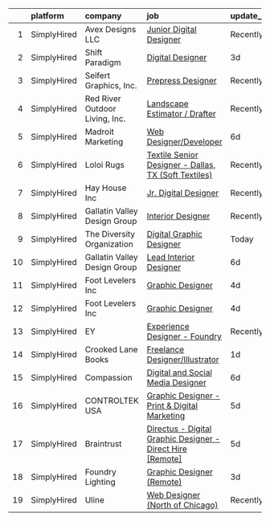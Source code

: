 

|    | platform    | company                        | job                                                                                                                                                                     | update_time   | location           |
|---:|:------------|:-------------------------------|:------------------------------------------------------------------------------------------------------------------------------------------------------------------------|:--------------|:-------------------|
|  1 | SimplyHired | Avex Designs LLC               | [Junior Digital Designer](https://www.simplyhired.com/job/-74LSMpVWwq90Q0qk7gYmaLHecG-Fj01940sPSsfvVIRck3_Oo97mg?q=digital+designer)                                    | Recently      | Remote             |
|  2 | SimplyHired | Shift Paradigm                 | [Digital Designer](https://www.simplyhired.com/job/OVxI_ILV9ifD97A2FuIpSQ4FWOMwn0EdloC3nNDInbWitvpfIYF1VQ?q=digital+designer)                                           | 3d            | Remote             |
|  3 | SimplyHired | Seifert Graphics, Inc.         | [Prepress Designer](https://www.simplyhired.com/job/oz4_LyPBW8IfpH-F_Avlgkf2WyKuRXhjpYdrTp_3AHGqq80ZKRaiHg?q=digital+designer)                                          | Recently      | Oriskany, NY       |
|  4 | SimplyHired | Red River Outdoor Living, Inc. | [Landscape Estimator / Drafter](https://www.simplyhired.com/job/3FZw0I5Vdng0MfFrDbPuDx0Wby4ciLDRv9D1qafryf1OcAxpYxsqfQ?q=digital+designer)                              | Recently      | Paris, TX          |
|  5 | SimplyHired | Madroit Marketing              | [Web Designer/Developer](https://www.simplyhired.com/job/2ECCZKv_yRidqYSoG3u4dtl6EIssDNlefGaCRzsDoIHb3JnxZOP6Lw?q=digital+designer)                                     | 6d            | Remote             |
|  6 | SimplyHired | Loloi Rugs                     | [Textile Senior Designer - Dallas, TX (Soft Textiles)](https://www.simplyhired.com/job/nx27XuJuawNUKklr2BH9bkRMWy83nmOgqDL9KzV7Zq9Zh_AJEGk41w?q=digital+designer)       | Recently      | Dallas, TX         |
|  7 | SimplyHired | Hay House Inc                  | [Jr. Digital Designer](https://www.simplyhired.com/job/NycFTZrZXmAV-Go4cpr3XNe-mqY-gBsAEYASF5aE6d8EBwueqaMyDg?q=digital+designer)                                       | Recently      | Remote             |
|  8 | SimplyHired | Gallatin Valley Design Group   | [Interior Designer](https://www.simplyhired.com/job/uIOq3d_K09Ho8Sh-CnEBANIMw2f9BqlFXfYhGVfn0uRHMDU1tFzLKw?q=digital+designer)                                          | Recently      | Bozeman, MT        |
|  9 | SimplyHired | The Diversity Organization     | [Digital Graphic Designer](https://www.simplyhired.com/job/xdgMJwHvL7PoKnAcH73fGyO5u-gYvHiVTvLKN8-AYU-KPjW6Y8lXBg?q=digital+designer)                                   | Today         | Remote             |
| 10 | SimplyHired | Gallatin Valley Design Group   | [Lead Interior Designer](https://www.simplyhired.com/job/yp9_h_vLCi24Y_HPkl0YqbOo7IgXC2N4Rl3LzlWdOoJRzQkkYaI3dg?q=digital+designer)                                     | 6d            | Bozeman, MT        |
| 11 | SimplyHired | Foot Levelers Inc              | [Graphic Designer](https://www.simplyhired.com/job/GfNMJFtuSa2HZXRSiNdQt69I1STrp4MqZGBmHLrH3qhITZ3RYWLKCw?q=digital+designer)                                           | 4d            | Remote +1 location |
| 12 | SimplyHired | Foot Levelers Inc              | [Graphic Designer](https://www.simplyhired.com/job/GfNMJFtuSa2HZXRSiNdQt69I1STrp4MqZGBmHLrH3qhITZ3RYWLKCw?q=digital+designer)                                           | 4d            | Remote             |
| 13 | SimplyHired | EY                             | [Experience Designer - Foundry](https://www.simplyhired.com/job/owkmOtttIR7C9Ys_XFD3aziRahIQqnX3AuP9BLwO5D62QFlg8DjP6Q?q=digital+designer)                              | Recently      | Atlanta, GA        |
| 14 | SimplyHired | Crooked Lane Books             | [Freelance Designer/Illustrator](https://www.simplyhired.com/job/UhExaaYu1t4V71-D418Rl8bP7ITf3P-8-IaObyNXzN5HjI7MoCcq4w?q=digital+designer)                             | 1d            | Remote             |
| 15 | SimplyHired | Compassion                     | [Digital and Social Media Designer](https://www.simplyhired.com/job/3tweVr8BRn6-azkSalO62ece6K7A8gVQJEZ_6NBiMpvJ-ZwzGKcUNQ?q=digital+designer)                          | 6d            | Remote             |
| 16 | SimplyHired | CONTROLTEK USA                 | [Graphic Designer - Print & Digital Marketing](https://www.simplyhired.com/job/9n6yp1RveBR0G5B_9BYiKfqWFRcZDpU9gHAI2ci17SyBlTdHukzqgQ?q=digital+designer)               | 5d            | Remote             |
| 17 | SimplyHired | Braintrust                     | [Directus - Digital Graphic Designer - Direct Hire [Remote]](https://www.simplyhired.com/job/gMJ6bBI0mlkiGZJ74xLP7jMC_KV6ypThPgJemtNk-nBSREgzU0Y8zw?q=digital+designer) | 5d            | San Francisco, CA  |
| 18 | SimplyHired | Foundry Lighting               | [Graphic Designer (Remote)](https://www.simplyhired.com/job/Yjh71FIFyq5ojQbkskk5an9ug2yvrGlG8L1xTGDctoatRh8sz6OXGA?q=digital+designer)                                  | 3d            | Remote             |
| 19 | SimplyHired | Uline                          | [Web Designer (North of Chicago)](https://www.simplyhired.com/job/R7nnTqvsbmA4vbD-Y5wWE_kvbR_E8JahJe36WFvxALSsjU3nTzxarA?q=digital+designer)                            | Recently      | Chicago, IL        |